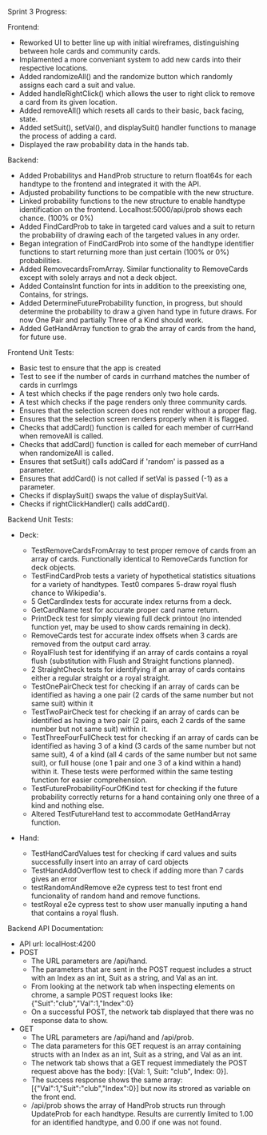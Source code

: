 Sprint 3 Progress:

Frontend:

  - Reworked UI to better line up with initial wireframes, distinguishing between hole cards and community cards.
  - Implamented a more conveniant system to add new cards into their respective locations.
  - Added randomizeAll() and the randomize button which randomly assigns each card a suit and value.
  - Added handleRightClick() which allows the user to right click to remove a card from its given location.
  - Added removeAll() which resets all cards to their basic, back facing, state. 
  - Added setSuit(), setVal(), and displaySuit() handler functions to manage the process of adding a card.
  - Displayed the raw probability data in the hands tab.


Backend:

  - Added Probabilitys and HandProb structure to return float64s for each handtype to the frontend and integrated it with the API.
  - Adjusted probability functions to be compatible with the new structure.
  - Linked probability functions to the new structure to enable handtype identification on the frontend. Localhost:5000/api/prob shows each chance. (100% or 0%)
  - Added FindCardProb to take in targeted card values and a suit to return the probability of drawing each of the targeted values in any order.
  - Began integration of FindCardProb into some of the handtype identifier functions to start returning more than just certain (100% or 0%) probabilities.
  - Added RemovecardsFromArray. Similar functionality to RemoveCards except with solely arrays and not a deck object.
  - Added ContainsInt function for ints in addition to the preexisting one, Contains, for strings.
  - Added DetermineFutureProbability function, in progress, but should determine the probability to draw a given hand type in future draws. For now One Pair and partially Three of a Kind should work.
  - Added GetHandArray function to grab the array of cards from the hand, for future use.

Frontend Unit Tests:

  - Basic test to ensure that the app is created
  - Test to see if the number of cards in currhand matches the number of cards in currImgs
  - A test which checks if the page renders only two hole cards.
  - A test which checks if the page renders only three community cards.
  - Ensures that the selection screen does not render without a proper flag.
  - Ensures that the selection screen renders properly when it is flagged.
  - Checks that addCard() function is called for each member of currHand when removeAll is called.
  - Checks that addCard() function is called for each memeber of currHand when randomizeAll is called.
  - Ensures that setSuit() calls addCard if 'random' is passed as a parameter.
  - Ensures that addCard() is not called if setVal is passed (-1) as a parameter.
  - Checks if displaySuit() swaps the value of displaySuitVal.
  - Checks if rightClickHandler() calls addCard().

Backend Unit Tests:

  - Deck:
    - TestRemoveCardsFromArray to test proper remove of cards from an array of cards. Functionally identical to RemoveCards function for deck objects.
    - TestFindCardProb tests a variety of hypothetical statistics situations for a variety of handtypes. Test0 compares 5-draw royal flush chance to Wikipedia's.
    - 5 GetCardIndex tests for accurate index returns from a deck.
    - GetCardName test for accurate proper card name return.
    - PrintDeck test for simply viewing full deck printout (no intended function yet, may be used to show cards remaining in deck).
    - RemoveCards test for accurate index offsets when 3 cards are removed from the output card array.
    - RoyalFlush test for identifying if an array of cards contains a royal flush (substitution with Flush and Straight functions planned).
    - 2 StraightCheck tests for identifying if an array of cards contains either a regular straight or a royal straight.
    - TestOnePairCheck test for checking if an array of cards can be identified as having a one pair (2 cards of the same number but not same suit) within it
    - TestTwoPairCheck test for checking if an array of cards can be identified as having a two pair (2 pairs, each 2 cards of the same number but not same suit) within it.
    - TestThreeFourFullCheck test for checking if an array of cards can be identified as having 3 of a kind (3 cards of the same number but not same suit), 4 of a kind (all 4 cards of the same number but not same suit), or full house (one 1 pair and one 3 of a kind within a hand) within it. These tests were performed within the same testing function for easier comprehension. 
    - TestFutureProbabilityFourOfKind test for checking if the future probability correctly returns for a hand containing only one three of a kind and nothing else.
    - Altered TestFutureHand test to accommodate GetHandArray function.
  
  - Hand:
    - TestHandCardValues test for checking if card values and suits successfully insert into an array of card objects
    - TestHandAddOverflow test to check if adding more than 7 cards gives an error
    - testRandomAndRemove e2e cypress test to test front end funcionality of random hand and remove functions.
    - testRoyal e2e cypress test to show user manually inputing a hand that contains a royal flush.

Backend API Documentation:

  - API url: localHost:4200
  - POST
    - The URL parameters are /api/hand.
    - The parameters that are sent in the POST request includes a struct with an Index as an int, Suit as a string, and Val as an int.
    - From looking at the network tab when inspecting elements on chrome, a sample POST request looks like: {"Suit":"club","Val":1,"Index":0}
    - On a successful POST, the network tab displayed that there was no response data to show. 
  - GET
    - The URL parameters are /api/hand and /api/prob.
    - The data parameters for this GET request is an array containing structs with an Index as an int, Suit as a string, and Val as an int.
    - The network tab shows that a GET request immediately the POST request above has the body: [{Val: 1, Suit: "club", Index: 0}].
    - The success response shows the same array: [{"Val":1,"Suit":"club","Index":0}] but now its strored as variable on the front end.
    - /api/prob shows the array of HandProb structs run through UpdateProb for each handtype. Results are currently limited to 1.00 for an identified handtype, and 0.00 if one was not found.
